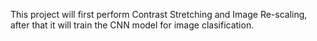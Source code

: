 This project will first perform Contrast Stretching and Image Re-scaling, 
after that it will train the CNN model for image clasification.
